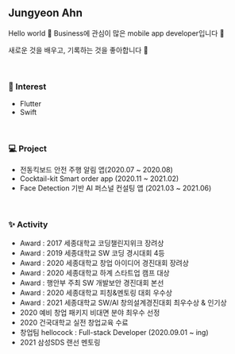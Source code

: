 ## Jungyeon Ahn

Hello world 👋  Business에 관심이 많은 mobile app developer입니다 📱 

새로운 것을 배우고, 기록하는 것을 좋아합니다 🧡

</br>

### 🤍  Interest
- Flutter
- Swift

</br>

### 💻  Project    

- 전동킥보드 안전 주행 알림 앱(2020.07 ~ 2020.08)
- Cocktail-kit Smart order app (2020.11 ~ 2021.02)
- Face Detection 기반 AI 퍼스널 컨설팅 앱 (2021.03 ~ 2021.06)

</br>

### ✨  Activity
- Award : 2017 세종대학교 코딩챌린지위크 장려상
- Award : 2019 세종대학교 SW 코딩 경시대회 4등
- Award : 2020 세종대학교 창업 아이디어 경진대회 장려상
- Award : 2020 세종대학교 하계 스타트업 캠프 대상
- Award : 행안부 주최 SW 개발보안 경진대회 본선
- Award : 2020 세종대학교 피칭&멘토링 대회 우수상
- Award : 2021 세종대학교 SW/AI 창의설계경진대회 최우수상 & 인기상
- 2020 예비 창업 패키지 비대면 분야 최우수 선정 
- 2020 건국대학교 실전 창업교육 수료 
- 창업팀 hellocock : Full-stack Developer (2020.09.01 ~ ing)
- 2021 삼성SDS 랜선 멘토링



